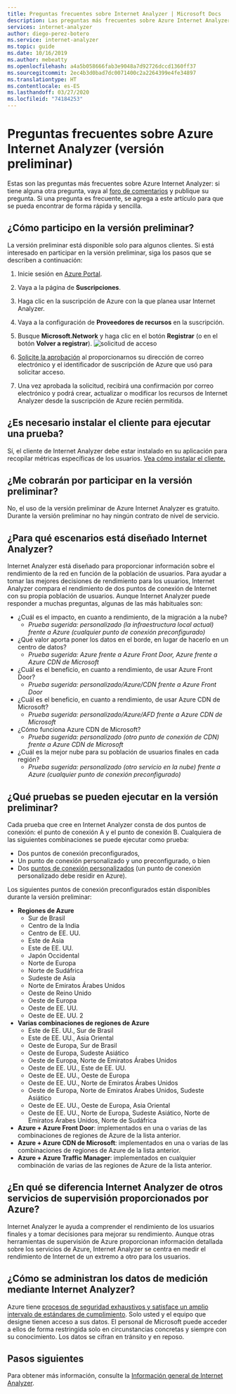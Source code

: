 ```yaml
---
title: Preguntas frecuentes sobre Internet Analyzer | Microsoft Docs
description: Las preguntas más frecuentes sobre Azure Internet Analyzer.
services: internet-analyzer
author: diego-perez-botero
ms.service: internet-analyzer
ms.topic: guide
ms.date: 10/16/2019
ms.author: mebeatty
ms.openlocfilehash: a4a5b058666fab3e9048a7d92726dccd1360ff37
ms.sourcegitcommit: 2ec4b3d0bad7dc0071400c2a2264399e4fe34897
ms.translationtype: HT
ms.contentlocale: es-ES
ms.lasthandoff: 03/27/2020
ms.locfileid: "74184253"
---
```

# <a name="azure-internet-analyzer-faq-preview"></a>Preguntas frecuentes sobre Azure Internet Analyzer (versión preliminar)

Estas son las preguntas más frecuentes sobre Azure Internet Analyzer: si tiene alguna otra pregunta, vaya al [foro de comentarios](https://aka.ms/internetAnalyzerFeedbackForum) y publique su pregunta. Si una pregunta es frecuente, se agrega a este artículo para que se pueda encontrar de forma rápida y sencilla.

## <a name="how-do-i-participate-in-the-preview"></a>¿Cómo participo en la versión preliminar?

La versión preliminar está disponible solo para algunos clientes. Si está interesado en participar en la versión preliminar, siga los pasos que se describen a continuación:

1. Inicie sesión en [Azure Portal](https://ms.portal.azure.com).
2. Vaya a la página de **Suscripciones**.
3. Haga clic en la suscripción de Azure con la que planea usar Internet Analyzer.
4. Vaya a la configuración de **Proveedores de recursos** en la suscripción.
5. Busque **Microsoft.Network** y haga clic en el botón **Registrar** (o en el botón **Volver a registrar**).
![solicitud de acceso](./media/ia-faq/request-preview-access.png)

6. [Solicite la aprobación](https://aka.ms/internetAnalyzerContact) al proporcionarnos su dirección de correo electrónico y el identificador de suscripción de Azure que usó para solicitar acceso.
7. Una vez aprobada la solicitud, recibirá una confirmación por correo electrónico y podrá crear, actualizar o modificar los recursos de Internet Analyzer desde la suscripción de Azure recién permitida.

## <a name="do-i-need-to-embed-the-client-to-run-a-test"></a>¿Es necesario instalar el cliente para ejecutar una prueba?

Sí, el cliente de Internet Analyzer debe estar instalado en su aplicación para recopilar métricas específicas de los usuarios. [Vea cómo instalar el cliente.](internet-analyzer-embed-client.md) 

## <a name="do-i-get-billed-for-participating-in-the-preview"></a>¿Me cobrarán por participar en la versión preliminar?
No, el uso de la versión preliminar de Azure Internet Analyzer es gratuito. Durante la versión preliminar no hay ningún contrato de nivel de servicio.

## <a name="what-scenarios-is-internet-analyzer-designed-to-address"></a>¿Para qué escenarios está diseñado Internet Analyzer?

Internet Analyzer está diseñado para proporcionar información sobre el rendimiento de la red en función de la población de usuarios. Para ayudar a tomar las mejores decisiones de rendimiento para los usuarios, Internet Analyzer compara el rendimiento de dos puntos de conexión de Internet con su propia población de usuarios. Aunque Internet Analyzer puede responder a muchas preguntas, algunas de las más habituales son:

* ¿Cuál es el impacto, en cuanto a rendimiento, de la migración a la nube? 
    * *Prueba sugerida: personalizado (la infraestructura local actual) frente a Azure (cualquier punto de conexión preconfigurado)*
* ¿Qué valor aporta poner los datos en el borde, en lugar de hacerlo en un centro de datos? 
    *  *Prueba sugerida: Azure frente a Azure Front Door, Azure frente a Azure CDN de Microsoft*
* ¿Cuál es el beneficio, en cuanto a rendimiento, de usar Azure Front Door?
    *  *Prueba sugerida: personalizado/Azure/CDN frente a Azure Front Door*
* ¿Cuál es el beneficio, en cuanto a rendimiento, de usar Azure CDN de Microsoft? 
    *  *Prueba sugerida: personalizado/Azure/AFD frente a Azure CDN de Microsoft*
* ¿Cómo funciona Azure CDN de Microsoft? 
    *  *Prueba sugerida: personalizado (otro punto de conexión de CDN) frente a Azure CDN de Microsoft*
* ¿Cuál es la mejor nube para su población de usuarios finales en cada región? 
    *  *Prueba sugerida: personalizado (otro servicio en la nube) frente a Azure (cualquier punto de conexión preconfigurado)*

## <a name="which-tests-can-i-run-in-preview"></a>¿Qué pruebas se pueden ejecutar en la versión preliminar?

Cada prueba que cree en Internet Analyzer consta de dos puntos de conexión: el punto de conexión A y el punto de conexión B. Cualquiera de las siguientes combinaciones se puede ejecutar como prueba:  
* Dos puntos de conexión preconfigurados,
* Un punto de conexión personalizado y uno preconfigurado, o bien
* Dos [puntos de conexión personalizados](internet-analyzer-custom-endpoint.md) (un punto de conexión personalizado debe residir en Azure).

Los siguientes puntos de conexión preconfigurados están disponibles durante la versión preliminar:
* **Regiones de Azure**
    * Sur de Brasil
    * Centro de la India
    * Centro de EE. UU.
    * Este de Asia
    * Este de EE. UU.
    * Japón Occidental
    * Norte de Europa
    * Norte de Sudáfrica
    * Sudeste de Asia
    * Norte de Emiratos Árabes Unidos
    * Oeste de Reino Unido  
    * Oeste de Europa
    * Oeste de EE. UU.
    * Oeste de EE. UU. 2
* **Varias combinaciones de regiones de Azure**
    * Este de EE. UU., Sur de Brasil
    * Este de EE. UU., Asia Oriental
    * Oeste de Europa, Sur de Brasil
    * Oeste de Europa, Sudeste Asiático
    * Oeste de Europa, Norte de Emiratos Árabes Unidos
    * Oeste de EE. UU., Este de EE. UU.
    * Oeste de EE. UU., Oeste de Europa
    * Oeste de EE. UU., Norte de Emiratos Árabes Unidos
    * Oeste de Europa, Norte de Emiratos Árabes Unidos, Sudeste Asiático
    * Oeste de EE. UU., Oeste de Europa, Asia Oriental
    * Oeste de EE. UU., Norte de Europa, Sudeste Asiático, Norte de Emiratos Árabes Unidos, Norte de Sudáfrica 
* **Azure + Azure Front Door**: implementados en una o varias de las combinaciones de regiones de Azure de la lista anterior.
* **Azure + Azure CDN de Microsoft**: implementados en una o varias de las combinaciones de regiones de Azure de la lista anterior.
* **Azure + Azure Traffic Manager**: implementados en cualquier combinación de varias de las regiones de Azure de la lista anterior.

## <a name="how-is-internet-analyzer-different-from-other-monitoring-services-provided-by-azure"></a>¿En qué se diferencia Internet Analyzer de otros servicios de supervisión proporcionados por Azure?

Internet Analyzer le ayuda a comprender el rendimiento de los usuarios finales y a tomar decisiones para mejorar su rendimiento. Aunque otras herramientas de supervisión de Azure proporcionan información detallada sobre los servicios de Azure, Internet Analyzer se centra en medir el rendimiento de Internet de un extremo a otro para los usuarios.

## <a name="how-is-measurement-data-handled-by-internet-analyzer"></a>¿Cómo se administran los datos de medición mediante Internet Analyzer?

Azure tiene [procesos de seguridad exhaustivos y satisface un amplio intervalo de estándares de cumplimiento](https://azure.microsoft.com/support/trust-center/). Solo usted y el equipo que designe tienen acceso a sus datos. El personal de Microsoft puede acceder a ellos de forma restringida solo en circunstancias concretas y siempre con su conocimiento. Los datos se cifran en tránsito y en reposo.

## <a name="next-steps"></a>Pasos siguientes

Para obtener más información, consulte la [Información general de Internet Analyzer](internet-analyzer-overview.md).
